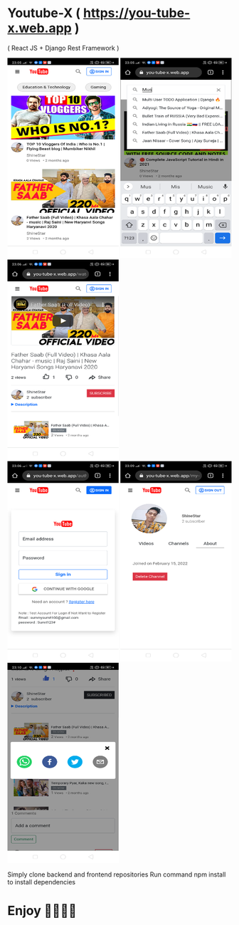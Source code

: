 # Youtube-X ( https://you-tube-x.web.app )

( React JS + Django Rest Framework )

<div style="display:'flex'; justify-content: 'space-between';">
  <img src="my-youtube-frontend/public/youtube-1.png" width="250" height="450">
  <img src="my-youtube-frontend/public/youtube-2.png" width="250" height="450">
  <img src="my-youtube-frontend/public/youtube-3.png" width="250" height="450">
 </div>

<div style="display:'flex'; justify-content: 'space-between';">
  <img src="my-youtube-frontend/public/youtube-4.png" width="250" height="450">
  <img src="my-youtube-frontend/public/youtube-5.png" width="250" height="450">
  <img src="my-youtube-frontend/public/youtube-6.png" width="250" height="450">
 </div>

Simply clone backend and frontend repositories 
Run command npm install to install dependencies

# Enjoy 🥳🥳🥳🥳
